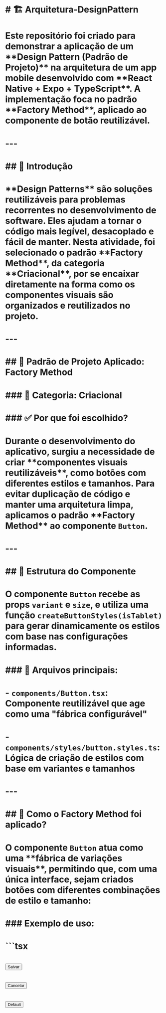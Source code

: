 # \# 🏗️ Arquitetura-DesignPattern

# 

# Este repositório foi criado para demonstrar a aplicação de um \*\*Design Pattern (Padrão de Projeto)\*\* na arquitetura de um app mobile desenvolvido com \*\*React Native + Expo + TypeScript\*\*. A implementação foca no padrão \*\*Factory Method\*\*, aplicado ao componente de botão reutilizável.

# 

# ---

# 

# \## 📌 Introdução

# 

# \*\*Design Patterns\*\* são soluções reutilizáveis para problemas recorrentes no desenvolvimento de software. Eles ajudam a tornar o código mais legível, desacoplado e fácil de manter. Nesta atividade, foi selecionado o padrão \*\*Factory Method\*\*, da categoria \*\*Criacional\*\*, por se encaixar diretamente na forma como os componentes visuais são organizados e reutilizados no projeto.

# 

# ---

# 

# \## 🎯 Padrão de Projeto Aplicado: Factory Method

# 

# \### 🧱 Categoria: Criacional

# 

# \### ✅ Por que foi escolhido?

# 

# Durante o desenvolvimento do aplicativo, surgiu a necessidade de criar \*\*componentes visuais reutilizáveis\*\*, como botões com diferentes estilos e tamanhos. Para evitar duplicação de código e manter uma arquitetura limpa, aplicamos o padrão \*\*Factory Method\*\* ao componente `Button`.

# 

# ---

# 

# \## 🧩 Estrutura do Componente

# 

# O componente `Button` recebe as props `variant` e `size`, e utiliza uma função `createButtonStyles(isTablet)` para gerar dinamicamente os estilos com base nas configurações informadas.

# 

# \### 🔨 Arquivos principais:

# 

# \- `components/Button.tsx`: Componente reutilizável que age como uma "fábrica configurável"

# \- `components/styles/button.styles.ts`: Lógica de criação de estilos com base em variantes e tamanhos

# 

# ---

# 

# \## 🧠 Como o Factory Method foi aplicado?

# 

# O componente `Button` atua como uma \*\*fábrica de variações visuais\*\*, permitindo que, com uma única interface, sejam criados botões com diferentes combinações de estilo e tamanho:

# 

# \### Exemplo de uso:

# 

# ```tsx

# <Button variant="primary" size="large">Salvar</Button>

# <Button variant="outline" size="small">Cancelar</Button>

# <Button>Default</Button>



